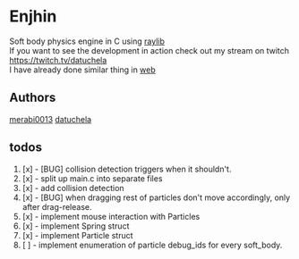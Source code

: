 # Enjhin
Soft body physics engine in C using [raylib](https://github.com/raysan5/raylib)  
If you want to see the development in action check out my stream on twitch <https://twitch.tv/datuchela>  
I have already done similar thing in [web](https://fizziks-engine.netlify.app)  

## Authors
[merabi0013](https://github.com/merabi0013)
[datuchela](https://github.com/datuchela)

## todos
1. [x] - [BUG] collision detection triggers when it shouldn't.
2. [x] - split up main.c into separate files
3. [x] - add collision detection
4. [x] - [BUG] when dragging rest of particles don't move accordingly, only after drag-release.
5. [x] - implement mouse interaction with Particles
6. [x] - implement Spring struct
7. [x] - implement Particle struct
8. [ ] - implement enumeration of particle debug_ids for every soft_body.

